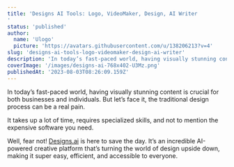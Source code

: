 ```yaml
---
title: 'Designs AI Tools: Logo, VideoMaker, Design, AI Writer
'
status: 'published'
author:
  name: 'Ulogo'
  picture: 'https://avatars.githubusercontent.com/u/138206213?v=4'
slug: 'designs-ai-tools-logo-videomaker-design-ai-writer'
description: 'In today’s fast-paced world, having visually stunning content is crucial for both businesses and individuals. But let’s face it, the traditional design process can be a real pain.'
coverImage: '/images/designs-ai-768x402-U3Mz.png'
publishedAt: '2023-08-03T08:26:09.159Z'
---
```


In today’s fast-paced world, having visually stunning content is crucial for both businesses and individuals. But let’s face it, the traditional design process can be a real pain.

It takes up a lot of time, requires specialized skills, and not to mention the expensive software you need.

Well, fear not! [Designs.ai](http://Designs.ai) is here to save the day. It’s an incredible AI-powered creative platform that’s turning the world of design upside down, making it super easy, efficient, and accessible to everyone.

<br>


